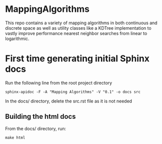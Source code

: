 # MappingAlgorithms
This repo contains a variety of mapping algorithms in both continuous and discrete space as well as utility classes like a KDTree implementation to vastly improve performance nearest neighbor searches from linear to logarithmic.

# First time generating initial Sphinx docs
Run the following line from the root project directory
```
sphinx-apidoc -F -A "Mapping Algorithms" -V "0.1" -o docs src
```

In the docs/ directory, delete the src.rst file as it is not needed

## Building the html docs
From the docs/ directory, run:
```
make html
```